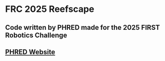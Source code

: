 # FRC 2025 Reefscape

## Code written by PHRED made for the 2025 FIRST Robotics Challenge

## [PHRED Website](https://www.phred-robotics.com/)